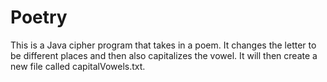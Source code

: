 # Poetry
This is a Java cipher program that takes in a poem. It changes the letter to be different places and then also capitalizes the vowel. It will then create a new file called capitalVowels.txt.
